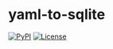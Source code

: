 # yaml-to-sqlite

[![PyPI](https://img.shields.io/pypi/v/yaml-to-sqlite.svg)](https://pypi.org/project/yaml-to-sqlite/)
[![License](https://img.shields.io/badge/license-Apache%202.0-blue.svg)](https://github.com/simonw/yaml-to-sqlite/blob/master/LICENSE)
